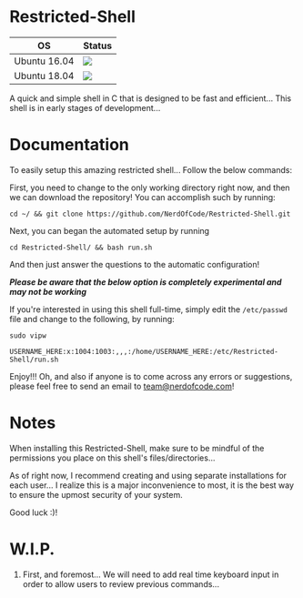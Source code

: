 # Restricted-Shell

| OS | Status |
|----|--------|
| Ubuntu 16.04 | <img src="https://img.shields.io/badge/Build-Passing-brightgreen.svg"> |
| Ubuntu 18.04 | <img src="https://img.shields.io/badge/Build-Passing-brightgreen.svg"> |

A quick and simple shell in C that is designed to be fast and efficient... This shell is in early stages of development...

# Documentation
To easily setup this amazing restricted shell... Follow the below commands:

First, you need to change to the only working directory right now, and then we can download the repository! You can accomplish such by running: 

```shell
cd ~/ && git clone https://github.com/NerdOfCode/Restricted-Shell.git
```

Next, you can began the automated setup by running

```shell
cd Restricted-Shell/ && bash run.sh
```
And then just answer the questions to the automatic configuration!

***Please be aware that the below option is completely experimental and may not be working***

If you're interested in using this shell full-time, simply edit the `/etc/passwd` file and change to the following, by running:

```shell
sudo vipw 

USERNAME_HERE:x:1004:1003:,,,:/home/USERNAME_HERE:/etc/Restricted-Shell/run.sh
```

Enjoy!!! Oh, and also if anyone is to come across any errors or suggestions, please feel free to send an email to team@nerdofcode.com!

# Notes

When installing this Restricted-Shell, make sure to be mindful of the permissions you place on this shell's files/directories...

As of right now, I recommend creating and using separate installations for each user... I realize this is a major inconvenience to most, it is the best way to ensure the upmost security of your system.

Good luck :)!

# W.I.P.

1. First, and foremost... We will need to add real time keyboard input in order to allow users to review previous commands...
